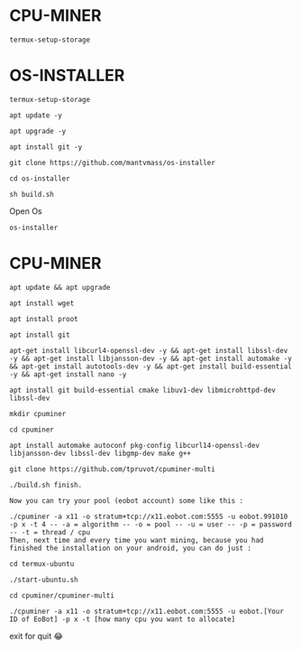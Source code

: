 # CPU-MINER
```
termux-setup-storage
```
# OS-INSTALLER
```
termux-setup-storage
```
```
apt update -y
```
```
apt upgrade -y
```
```
apt install git -y
```
```
git clone https://github.com/mantvmass/os-installer
```
```
cd os-installer
```
```
sh build.sh
```
Open Os
```
os-installer
```
# CPU-MINER
```
apt update && apt upgrade
```
```
apt install wget
```
```
apt install proot
```
```
apt install git
```
```
apt-get install libcurl4-openssl-dev -y && apt-get install libssl-dev -y && apt-get install libjansson-dev -y && apt-get install automake -y && apt-get install autotools-dev -y && apt-get install build-essential -y && apt-get install nano -y
```
```
apt install git build-essential cmake libuv1-dev libmicrohttpd-dev libssl-dev
```
```
mkdir cpuminer
```
```
cd cpuminer
```
```
apt install automake autoconf pkg-config libcurl14-openssl-dev libjansson-dev libssl-dev libgmp-dev make g++
```
```
git clone https://github.com/tpruvot/cpuminer-multi
```
```
./build.sh finish.
```
```
Now you can try your pool (eobot account) some like this :
```
```
./cpuminer -a x11 -o stratum+tcp://x11.eobot.com:5555 -u eobot.991010 -p x -t 4 -- -a = algorithm -- -o = pool -- -u = user -- -p = password -- -t = thread / cpu
Then, next time and every time you want mining, because you had finished the installation on your android, you can do just :
```
```
cd termux-ubuntu
```
```
./start-ubuntu.sh
```
```
cd cpuminer/cpuminer-multi
```
```
./cpuminer -a x11 -o stratum+tcp://x11.eobot.com:5555 -u eobot.[Your ID of EoBot] -p x -t [how many cpu you want to allocate]
```
exit for quit 😂

